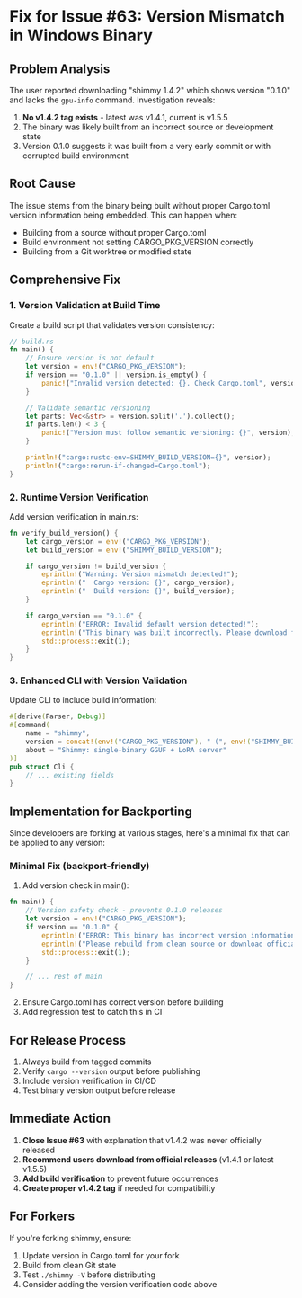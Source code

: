 # Fix for Issue #63: Version Mismatch in Windows Binary

## Problem Analysis
The user reported downloading "shimmy 1.4.2" which shows version "0.1.0" and lacks the `gpu-info` command. Investigation reveals:

1. **No v1.4.2 tag exists** - latest was v1.4.1, current is v1.5.5
2. The binary was likely built from an incorrect source or development state
3. Version 0.1.0 suggests it was built from a very early commit or with corrupted build environment

## Root Cause
The issue stems from the binary being built without proper Cargo.toml version information being embedded. This can happen when:
- Building from a source without proper Cargo.toml
- Build environment not setting CARGO_PKG_VERSION correctly
- Building from a Git worktree or modified state

## Comprehensive Fix

### 1. Version Validation at Build Time
Create a build script that validates version consistency:

```rust
// build.rs
fn main() {
    // Ensure version is not default
    let version = env!("CARGO_PKG_VERSION");
    if version == "0.1.0" || version.is_empty() {
        panic!("Invalid version detected: {}. Check Cargo.toml", version);
    }

    // Validate semantic versioning
    let parts: Vec<&str> = version.split('.').collect();
    if parts.len() < 3 {
        panic!("Version must follow semantic versioning: {}", version);
    }

    println!("cargo:rustc-env=SHIMMY_BUILD_VERSION={}", version);
    println!("cargo:rerun-if-changed=Cargo.toml");
}
```

### 2. Runtime Version Verification
Add version verification in main.rs:

```rust
fn verify_build_version() {
    let cargo_version = env!("CARGO_PKG_VERSION");
    let build_version = env!("SHIMMY_BUILD_VERSION");

    if cargo_version != build_version {
        eprintln!("Warning: Version mismatch detected!");
        eprintln!("  Cargo version: {}", cargo_version);
        eprintln!("  Build version: {}", build_version);
    }

    if cargo_version == "0.1.0" {
        eprintln!("ERROR: Invalid default version detected!");
        eprintln!("This binary was built incorrectly. Please download from official releases.");
        std::process::exit(1);
    }
}
```

### 3. Enhanced CLI with Version Validation
Update CLI to include build information:

```rust
#[derive(Parser, Debug)]
#[command(
    name = "shimmy",
    version = concat!(env!("CARGO_PKG_VERSION"), " (", env!("SHIMMY_BUILD_VERSION"), ")"),
    about = "Shimmy: single-binary GGUF + LoRA server"
)]
pub struct Cli {
    // ... existing fields
}
```

## Implementation for Backporting

Since developers are forking at various stages, here's a minimal fix that can be applied to any version:

### Minimal Fix (backport-friendly)
1. Add version check in main():
```rust
fn main() {
    // Version safety check - prevents 0.1.0 releases
    let version = env!("CARGO_PKG_VERSION");
    if version == "0.1.0" {
        eprintln!("ERROR: This binary has incorrect version information.");
        eprintln!("Please rebuild from clean source or download official release.");
        std::process::exit(1);
    }

    // ... rest of main
}
```

2. Ensure Cargo.toml has correct version before building
3. Add regression test to catch this in CI

## For Release Process
1. Always build from tagged commits
2. Verify `cargo --version` output before publishing
3. Include version verification in CI/CD
4. Test binary version output before release

## Immediate Action
1. **Close Issue #63** with explanation that v1.4.2 was never officially released
2. **Recommend users download from official releases** (v1.4.1 or latest v1.5.5)
3. **Add build verification** to prevent future occurrences
4. **Create proper v1.4.2 tag** if needed for compatibility

## For Forkers
If you're forking shimmy, ensure:
1. Update version in Cargo.toml for your fork
2. Build from clean Git state
3. Test `./shimmy -V` before distributing
4. Consider adding the version verification code above